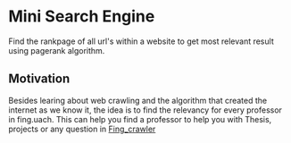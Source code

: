 # Mini Search Engine
Find the rankpage of all url's within a website to get most relevant result using pagerank algorithm.

## Motivation
Besides learing about web crawling and the algorithm that created the internet as we know it, the idea is to find the relevancy for every professor in fing.uach. This can help you find a professor to help you with Thesis, projects or any question in [Fing_crawler][FCurl]


[FCurl]: <https://github.com/javiervqz/Fing_crawler>
